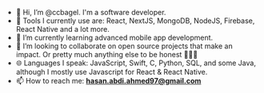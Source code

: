 - 👋 Hi, I’m @ccbagel. I'm a software developer.
- 🧰 Tools I currently use are: React, NextJS, MongoDB, NodeJS, Firebase, React Native and a lot more.
- 🌱 I’m currently learning advanced mobile app development. 
- 🤝 I’m looking to collaborate on open source projects that make an impact. Or pretty much anything else to be honest 🤷🏽‍♂️
- 🌐 Languages I speak: JavaScript, Swift, C, Python,  SQL, and some Java, although I mostly use Javascript for React & React Native.
- 📫 How to reach me: **hasan.abdi.ahmed97@gmail.com** 
